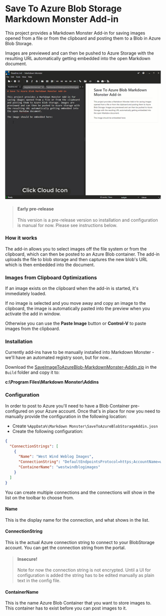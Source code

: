 ﻿# Save To Azure Blob Storage Markdown Monster Add-in

This project provides a Markdown Monster Add-in for saving images opened from a file or from the clipboard and posting them to a Blob in Azure Blob Storage. 

Images are previewed and can then be pushed to Azure Storage with the resulting URL automatically getting embedded into the open Markdown document.



![](SaveToAzureMarkdownMonsterAddin.gif)

> #### Early pre-release
> This version is a pre-release version so installation and configuration is manual for now. Please see instructions below.

### How it works
The add-in allows you to select images off the file system or from the clipboard, which can then be posted to an Azure Blob container. The add-in  uploads the file to blob storage and then captures the new blob's URL which is then embedded into the document.

### Images from Clipboard Optimizations
If an image exists on the clipboard when the add-in is started, it's immediately loaded. 

If no image is selected and you move away and copy an image to the clipboard, the image is automatically pasted into the preview when you activate the add in window.

Otherwise you can use the **Paste Image** button or **Control-V** to paste images from the clipboard.

### Installation
Currently add-ins have to be manually installed into Markdown Monster - we'll have an automated registry soon, but for now...

Download the  [SaveImageToAzureBlob-MarkdownMonster-Addin.zip](https://github.com/RickStrahl/SaveToAzureBlob-MarkdownMonster-Addin/raw/master/Build/SaveImageToAzureBlob-MarkdownMonster-Addin.zip) in the `Build` folder and copy it to:

**c:\Program Files\Markdown Monster\Addins**

### Configuration
In order to post to Azure you'll need to have a Blob Container pre-configured on your Azure account. Once that's in place for now you need to manually provide the configuration in the following location:


* Create `%AppData%\Markdown Monster\SaveToAzureBlobStorageAddin.josn`
* Create the following configuration:

```json
{
  "ConnectionStrings": [
    {
      "Name": "West Wind Weblog Images",
      "ConnectionString": "DefaultEndpointsProtocol=https;AccountName=westwindblobs;AccountKey=bl12f3sP8RcBJslBepmyj7eyzW/7LpYPN7dDMRm215x4R0ng0+TVlDxWXyqHr3ob4vrLFSPloOh03pezg6WsnQ==",
      "ContainerName": "westwindblogimages"
    }
  ]
}
```

You can create multiple connections and the connections will show in the list on the toolbar to choose from.

#### Name
This is the display name for the connection, and what shows in the list.

#### ConnectionString
This is the actual Azure connection string to connect to your BlobStorage account. You can get the connection string from the portal.

> #### Insecure!
> Note for now the connection string is not encrypted. Until a UI for configuration is added the string has to be edited manually as plain text in the config file.


#### ContainerName
This is the name Azure Blob Container that you want to store images to. This container has to exist before you can post images to it.




